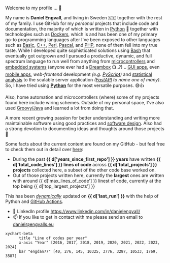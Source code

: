 Welcome to my profile ... 👋

My name is **Daniel Engvall**, and living in Sweden 🇸🇪 together with the rest of my family.
I use GitHub for my *personal* projects that include code and documentation, the majority of which is written in [Python](https://en.wikipedia.org/wiki/Python_(programming_language)) 🐍 together with technologies such as [Dockers](https://en.wikipedia.org/wiki/Docker_(software)), which is and has been one of my primary go-to programming languages after I've been exposed to other languages such as [Basic](https://en.wikipedia.org/wiki/BASIC), [C++](https://en.wikipedia.org/wiki/C%2B%2B), [Perl](https://en.wikipedia.org/wiki/Perl), [Pascal](https://en.wikipedia.org/wiki/Pascal_(programming_language)), and [PHP](https://en.wikipedia.org/wiki/PHP), none of them fell into my true taste. While I developed quite sophisticated solutions using [Bash](https://en.wikipedia.org/wiki/Bash_(Unix_shell)) that eventually got outgrown and I pursued a productive, dynamic, and full spectrum language to run well from anything from [microcontrollers](https://en.wikipedia.org/wiki/ESP32) and [embedded systems](https://en.wikipedia.org/wiki/Embedded_system)  (anyone ever had a [Dreambox](https://en.wikipedia.org/wiki/Dreambox) 📺..?) ..  [GUI apps](https://wiki.python.org/moin/GuiProgramming), even [mobile apps](https://kivy.org/), *web-frontend* development *(e.g. [PyScript](https://pyscript.net/))* and [statistical analysis](https://pandas.pydata.org/getting_started.html) to the scalable server application *([FastAPI](https://fastapi.tiangolo.com/) to name one of many)*. So, I have tried using **[Python](https://en.wikipedia.org/wiki/Python_(programming_language))** for the most versatile purposes. 😅👍

Also, home automation and microcontrollers (where) some of my projects found here include wiring schemes. 
Outside of my personal space, I've also used [Groovy/Java](Groovy/Java) and learned a lot from doing that.

A more recent growing passion for better understanding and writing more maintainable software using good practices and [software design](https://en.wikipedia.org/wiki/Software_design_pattern). Also had a strong devotion to documenting ideas and thoughts around those projects 🫶

Some facts about the current content are found on my GitHub - but feel free to check them out in detail over [here](https://github.com/engdan77?tab=repositories):

- During the past **{{ d['years_since_first_repo'] }} years** have written **{{ d['total_code_lines'] }} lines of code** across **{{ d['total_projects'] }} projects** collected here, a subset of the other code base worked on.
- Out of those projects written here, currently the **largest** ones are written with around {{ d['max_lines_of_code'] }} linest of code, currently at the top being {{ d['top_largest_projects'] }}

This has been *<u>dynamically</u>* updated on **{{ d['last_run'] }}** with the help of Python and [GitHub Actions](https://docs.github.com/en/actions).

- 👀 LinkedIn profile https://www.linkedin.com/in/danielengvall/
- 📫 If you like to get in contact with me please send an email to daniel@engvalls.eu



```mermaid
xychart-beta
      title "Line of codes per year"
      x-axis "Year" [2016, 2017, 2018, 2019, 2020, 2021, 2022, 2023, 2024]
      bar "engdan77" [40, 276, 145, 10325, 3776, 3287, 10533, 1769, 3587]
```
